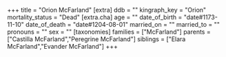 +++
title = "Orion McFarland"
[extra]
ddb = ""
kingraph_key = "Orion"
mortality_status = "Dead"
[extra.cha]
age = ""
date_of_birth = "date#1173-11-10"
date_of_death = "date#1204-08-01"
married_on = ""
married_to = ""
pronouns = ""
sex = ""
[taxonomies]
families = ["McFarland"]
parents = ["Castilla McFarland","Peregrine McFarland"]
siblings = ["Elara McFarland","Evander McFarland"]
+++

